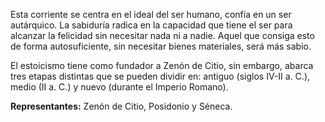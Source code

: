Esta corriente se centra en el ideal del ser humano, confía en un ser autárquico. La sabiduría radica en la capacidad que tiene el ser para alcanzar la felicidad sin necesitar nada ni a nadie. Aquel que consiga esto de forma autosuficiente, sin necesitar bienes materiales, será más sabio.

El estoicismo tiene como fundador a Zenón de Citio, sin embargo, abarca tres etapas distintas que se pueden dividir en: antiguo (siglos IV-II a. C.), medio (II a. C.) y nuevo (durante el Imperio Romano).

**Representantes:** Zenón de Citio, Posidonio y Séneca.
